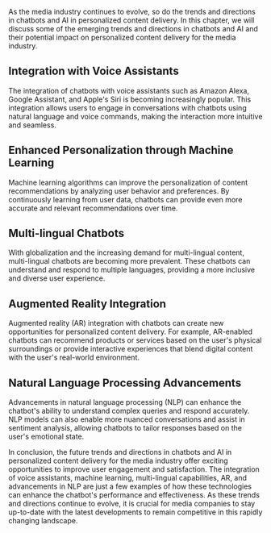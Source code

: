 
As the media industry continues to evolve, so do the trends and directions in chatbots and AI in personalized content delivery. In this chapter, we will discuss some of the emerging trends and directions in chatbots and AI and their potential impact on personalized content delivery for the media industry.

Integration with Voice Assistants
---------------------------------

The integration of chatbots with voice assistants such as Amazon Alexa, Google Assistant, and Apple's Siri is becoming increasingly popular. This integration allows users to engage in conversations with chatbots using natural language and voice commands, making the interaction more intuitive and seamless.

Enhanced Personalization through Machine Learning
-------------------------------------------------

Machine learning algorithms can improve the personalization of content recommendations by analyzing user behavior and preferences. By continuously learning from user data, chatbots can provide even more accurate and relevant recommendations over time.

Multi-lingual Chatbots
----------------------

With globalization and the increasing demand for multi-lingual content, multi-lingual chatbots are becoming more prevalent. These chatbots can understand and respond to multiple languages, providing a more inclusive and diverse user experience.

Augmented Reality Integration
-----------------------------

Augmented reality (AR) integration with chatbots can create new opportunities for personalized content delivery. For example, AR-enabled chatbots can recommend products or services based on the user's physical surroundings or provide interactive experiences that blend digital content with the user's real-world environment.

Natural Language Processing Advancements
----------------------------------------

Advancements in natural language processing (NLP) can enhance the chatbot's ability to understand complex queries and respond accurately. NLP models can also enable more nuanced conversations and assist in sentiment analysis, allowing chatbots to tailor responses based on the user's emotional state.

In conclusion, the future trends and directions in chatbots and AI in personalized content delivery for the media industry offer exciting opportunities to improve user engagement and satisfaction. The integration of voice assistants, machine learning, multi-lingual capabilities, AR, and advancements in NLP are just a few examples of how these technologies can enhance the chatbot's performance and effectiveness. As these trends and directions continue to evolve, it is crucial for media companies to stay up-to-date with the latest developments to remain competitive in this rapidly changing landscape.
